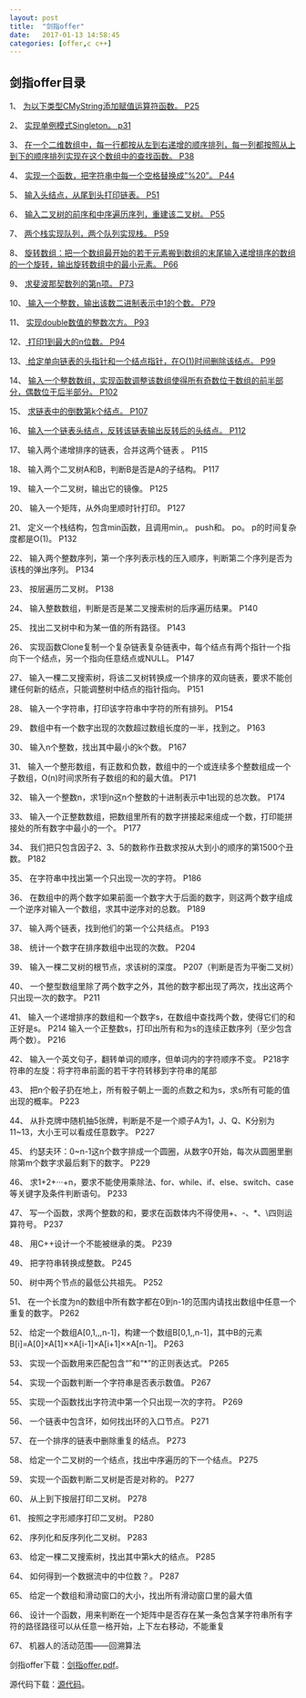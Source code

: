 ```yaml
---
layout:	post
title:	"剑指offer"
date:	2017-01-13 14:58:45
categories:	[offer,c c++]
---
```


## 剑指offer目录 ##

1、	[为以下类型CMyString添加赋值运算符函数。  P25](http://nofly.cc/offer/c%20c++/2017/01/15/%E5%89%91%E6%8C%87offer%E9%9D%A2%E8%AF%95%E9%A2%98%E4%B8%80.html "剑指offer面试题一")

2、	[实现单例模式Singleton。  p31](http://nofly.cc/offer/c%20c++/2017/01/15/%E5%89%91%E6%8C%87offer%E9%9D%A2%E8%AF%95%E9%A2%98%E4%BA%8C.html "剑指offer面试题二")

3、	[在一个二维数组中，每一行都按从左到右递增的顺序排列，每一列都按照从上到下的顺序排列实现在这个数组中的查找函数。  P38](http://nofly.cc/offer/c%20c++/2017/01/16/%E5%89%91%E6%8C%87offer%E9%9D%A2%E8%AF%95%E9%A2%98%E4%B8%89.html "剑指offer面试题三")

4、	[实现一个函数，把字符串中每一个空格替换成”%20”。  P44](http://nofly.cc/offer/c%20c++/2017/01/16/%E5%89%91%E6%8C%87offer%E9%9D%A2%E8%AF%95%E9%A2%98%E5%9B%9B.html "剑指offer面试题四")

5、	[输入头结点，从尾到头打印链表。  P51](http://nofly.cc/offer/c%20c++/2017/01/17/%E5%89%91%E6%8C%87offer%E9%9D%A2%E8%AF%95%E9%A2%98%E4%BA%94.html "剑指offer面试题五")

6、	[输入二叉树的前序和中序遍历序列，重建该二叉树。  P55](http://nofly.cc/offer/c%20c++/2017/01/17/%E5%89%91%E6%8C%87offer%E9%9D%A2%E8%AF%95%E9%A2%98%E5%85%AD.html "剑指offer面试题六")

7、	[两个栈实现队列，两个队列实现栈。  P59](http://nofly.cc/offer/c%20c++/2017/01/18/%E5%89%91%E6%8C%87offer%E9%9D%A2%E8%AF%95%E9%A2%98%E4%B8%83.html "剑指offer面试题七")

8、	[旋转数组：把一个数组最开始的若干元素搬到数组的末尾输入递增排序的数组的一个旋转，输出旋转数组中的最小元素。  P66](http://nofly.cc/offer/c%20c++/2017/01/18/%E5%89%91%E6%8C%87offer%E9%9D%A2%E8%AF%95%E9%A2%98%E5%85%AB.html "剑指offer面试题八")

9、	[求斐波那契数列的第n项。  P73](http://nofly.cc/offer/c%20c++/2017/01/19/%E5%89%91%E6%8C%87offer%E9%9D%A2%E8%AF%95%E9%A2%98%E4%B9%9D.html "剑指offer面试题九")

10、[	输入一个整数，输出该数二进制表示中1的个数。  P79](http://nofly.cc/offer/c%20c++/2017/01/19/%E5%89%91%E6%8C%87offer%E9%9D%A2%E8%AF%95%E9%A2%98%E5%8D%81.html "剑指offer面试题十")

11、	[实现double数值的整数次方。  P93](http://nofly.cc/offer/c%20c++/2017/01/20/%E5%89%91%E6%8C%87offer%E9%9D%A2%E8%AF%95%E9%A2%98%E5%8D%81%E4%B8%80.html "剑指offer面试题十一")

12、[	打印1到最大的n位数。  P94](http://nofly.cc/offer/c%20c++/2017/01/20/%E5%89%91%E6%8C%87offer%E9%9D%A2%E8%AF%95%E9%A2%98%E5%8D%81%E4%BA%8C.html "剑指offer面试题十二")

13、[	给定单向链表的头指针和一个结点指针，在O(1)时间删除该结点。  P99](http://nofly.cc/offer/c%20c++/2017/01/21/%E5%89%91%E6%8C%87offer%E9%9D%A2%E8%AF%95%E9%A2%98%E5%8D%81%E4%B8%89.html "剑指offer面试题十三")

14、	[输入一个整数数组，实现函数调整该数组使得所有奇数位于数组的前半部分，偶数位于后半部分。  P102](http://nofly.cc/offer/c%20c++/2017/01/21/%E5%89%91%E6%8C%87offer%E9%9D%A2%E8%AF%95%E9%A2%98%E5%8D%81%E5%9B%9B.html "剑指offer面试题十四")

15、	[求链表中的倒数第k个结点。  P107](http://nofly.cc/offer/c%20c++/2017/01/22/%E5%89%91%E6%8C%87offer%E9%9D%A2%E8%AF%95%E9%A2%98%E5%8D%81%E4%BA%94.html "剑指offer面试题十五")

16、	[输入一个链表头结点，反转该链表输出反转后的头结点。  P112](http://nofly.cc/offer/c%20c++/2017/01/22/%E5%89%91%E6%8C%87offer%E9%9D%A2%E8%AF%95%E9%A2%98%E5%8D%81%E5%85%AD.html "剑指offer面试题十六")

17、	输入两个递增排序的链表，合并这两个链表  。  P115

18、	输入两个二叉树A和B，判断B是否是A的子结构。  P117

19、	输入一个二叉树，输出它的镜像。  P125

20、	输入一个矩阵，从外向里顺时针打印。  P127

21、	定义一个栈结构，包含min函数，且调用min,。  push和。  po。  p的时间复杂度都是O(1)。  P132

22、	输入两个整数序列，第一个序列表示栈的压入顺序，判断第二个序列是否为该栈的弹出序列。  P134

23、	按层遍历二叉树。  P138

24、	输入整数数组，判断是否是某二叉搜索树的后序遍历结果。  P140

25、	找出二叉树中和为某一值的所有路径。  P143

26、	实现函数Clone复制一个复杂链表复杂链表中，每个结点有两个指针一个指向下一个结点，另一个指向任意结点或NULL。  P147

27、	输入一棵二叉搜索树，将该二叉树转换成一个排序的双向链表，要求不能创建任何新的结点，只能调整树中结点的指针指向。  P151

28、	输入一个字符串，打印该字符串中字符的所有排列。  P154

29、	数组中有一个数字出现的次数超过数组长度的一半，找到之。  P163

30、	输入n个整数，找出其中最小的k个数。  P167

31、	输入一个整形数组，有正数和负数，数组中的一个或连续多个整数组成一个子数组，O(n)时间求所有子数组的和的最大值。  P171

32、	输入一个整数n，求1到n这n个整数的十进制表示中1出现的总次数。  P174

33、	输入一个正整数数组，把数组里所有的数字拼接起来组成一个数，打印能拼接处的所有数字中最小的一个。  P177

34、	我们把只包含因子2、3、5的数称作丑数求按从大到小的顺序的第1500个丑数。  P182

35、	在字符串中找出第一个只出现一次的字符。  P186

36、	在数组中的两个数字如果前面一个数字大于后面的数字，则这两个数字组成一个逆序对输入一个数组，求其中逆序对的总数。  P189

37、	输入两个链表，找到他们的第一个公共结点。  P193

38、	统计一个数字在排序数组中出现的次数。  P204

39、	输入一棵二叉树的根节点，求该树的深度。  P207（判断是否为平衡二叉树）

40、	一个整型数组里除了两个数字之外，其他的数字都出现了两次，找出这两个只出现一次的数字。  P211

41、	输入一个递增排序的数组和一个数字s，在数组中查找两个数，使得它们的和正好是s。  P214  输入一个正整数s，打印出所有和为s的连续正数序列（至少包含两个数）。  P216

42、	输入一个英文句子，翻转单词的顺序，但单词内的字符顺序不变。  P218字符串的左旋：将字符串前面的若干字符转移到字符串的尾部

43、	把n个骰子扔在地上，所有骰子朝上一面的点数之和为s，求s所有可能的值出现的概率。  P223

44、	从扑克牌中随机抽5张牌，判断是不是一个顺子A为1，J、Q、K分别为11~13，大小王可以看成任意数字。  P227

45、	约瑟夫环：0~n-1这n个数字排成一个圆圈，从数字0开始，每次从圆圈里删除第m个数字求最后剩下的数字。  P229

46、	求1+2+···+n，要求不能使用乘除法、for、while、if、else、switch、case等关键字及条件判断语句。  P233

47、	写一个函数，求两个整数的和，要求在函数体内不得使用+、-、*、\四则运算符号。  P237

48、	用C++设计一个不能被继承的类。  P239

49、	把字符串转换成整数。  P245

50、	树中两个节点的最低公共祖先。  P252

51、	在一个长度为n的数组中所有数字都在0到n-1的范围内请找出数组中任意一个重复的数字。  P262

52、	给定一个数组A[0,1,,,n-1]，构建一个数组B[0,1,,n-1]，其中B的元素B[i]=A[0]×A[1]××A[i-1]×A[i+1]××A[n-1]。  P263

53、	实现一个函数用来匹配包含“”和“*”的正则表达式。  P265

54、	实现一个函数判断一个字符串是否表示数值。  P267

55、	实现一个函数找出字符流中第一个只出现一次的字符。  P269

56、	一个链表中包含环，如何找出环的入口节点。  P271

57、	在一个排序的链表中删除重复的结点。  P273

58、	给定一个二叉树的一个结点，找出中序遍历的下一个结点。  P275

59、	实现一个函数判断二叉树是否是对称的。  P277

60、	从上到下按层打印二叉树。  P278

61、	按照之字形顺序打印二叉树。  P280

62、	序列化和反序列化二叉树。  P283

63、	给定一棵二叉搜索树，找出其中第k大的结点。  P285

64、	如何得到一个数据流中的中位数？。  P287

65、	给定一个数组和滑动窗口的大小，找出所有滑动窗口里的最大值

66、	设计一个函数，用来判断在一个矩阵中是否存在某一条包含某字符串所有字符的路径路径可以从任意一格开始，上下左右移动，不能重复

67、	机器人的活动范围——回溯算法

剑指offer下载：[剑指offer.pdf](https://raw.githubusercontent.com/cofire/cofire.github.io/master/source/剑指offer.pdf "剑指offer.pdf")。

源代码下载：[源代码](https://raw.githubusercontent.com/cofire/cofire.github.io/master/source/剑指offer源代码.zip "剑指offer源代码")。